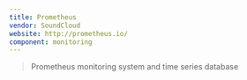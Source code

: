 ```yaml
---
title: Prometheus
vendor: SoundCloud
website: http://prometheus.io/
component: monitoring
---
```

> Prometheus monitoring system and time series database
